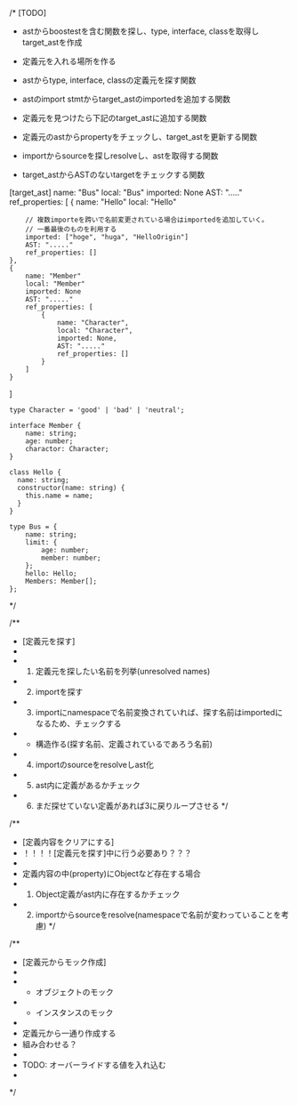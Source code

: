 /*
[TODO]

- astからboostestを含む関数を探し、type, interface, classを取得しtarget_astを作成

- 定義元を入れる場所を作る
- astからtype, interface, classの定義元を探す関数
- astのimport stmtからtarget_astのimportedを追加する関数
- 定義元を見つけたら下記のtarget_astに追加する関数
- 定義元のastからpropertyをチェックし、target_astを更新する関数
- importからsourceを探しresolveし、astを取得する関数
- target_astからASTのないtargetをチェックする関数

[target_ast]
name: "Bus"
local: "Bus"
imported: None
AST: "....."
ref_properties: [
    {
        name: "Hello"
        local: "Hello"

        // 複数importeを跨いで名前変更されている場合はimportedを追加していく。
        // 一番最後のものを利用する
        imported: ["hoge", "huga", "HelloOrigin"]
        AST: "....."
        ref_properties: []
    },
    {
        name: "Member"
        local: "Member"
        imported: None
        AST: "....."
        ref_properties: [
            {
                name: "Character",
                local: "Character",
                imported: None,
                AST: "....."
                ref_properties: []
            }
        ]
    }
]


```
type Character = 'good' | 'bad' | 'neutral';

interface Member {
    name: string;
    age: number;
    charactor: Character;
}

class Hello {
  name: string;
  constructor(name: string) {
    this.name = name;
  }
}

type Bus = {
    name: string;
    limit: {
        age: number;
        member: number;
    };
    hello: Hello;
    Members: Member[];
};
```


*/

/**
 * [定義元を探す]
 *
 * 1. 定義元を探したい名前を列挙(unresolved names)
 * 2. importを探す
 * 3. importにnamespaceで名前変換されていれば、探す名前はimportedになるため、チェックする
 *   - 構造作る(探す名前、定義されているであろう名前)
 * 4. importのsourceをresolveしast化
 * 5. ast内に定義があるかチェック
 * 6. まだ探せていない定義があれば3に戻りループさせる
 */

/**
 * [定義内容をクリアにする]
 * ！！！！[定義元を探す]中に行う必要あり？？？
 *
 * 定義内容の中(property)にObjectなど存在する場合
 * 1. Object定義がast内に存在するかチェック
 * 2. importからsourceをresolve(namespaceで名前が変わっていることを考慮)
 */

/**
 * [定義元からモック作成]
 *
 * - オブジェクトのモック
 * - インスタンスのモック
 *
 * 定義元から一通り作成する
 * 組み合わせる？
 *
 * TODO: オーバーライドする値を入れ込む
 *
 */
